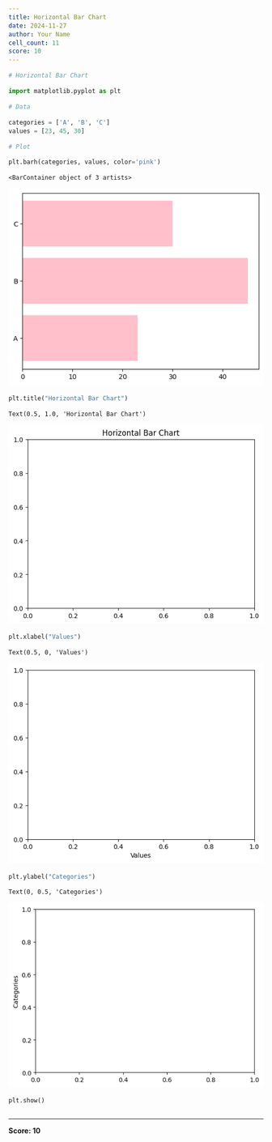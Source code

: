 ```yaml
---
title: Horizontal Bar Chart
date: 2024-11-27
author: Your Name
cell_count: 11
score: 10
---
```


```python
# Horizontal Bar Chart
```


```python
import matplotlib.pyplot as plt
```


```python
# Data
```


```python
categories = ['A', 'B', 'C']
values = [23, 45, 30]
```


```python
# Plot
```


```python
plt.barh(categories, values, color='pink')
```




    <BarContainer object of 3 artists>




    
![png](horizontal_bar_chart_files/horizontal_bar_chart_5_1.png)
    



```python
plt.title("Horizontal Bar Chart")
```




    Text(0.5, 1.0, 'Horizontal Bar Chart')




    
![png](horizontal_bar_chart_files/horizontal_bar_chart_6_1.png)
    



```python
plt.xlabel("Values")
```




    Text(0.5, 0, 'Values')




    
![png](horizontal_bar_chart_files/horizontal_bar_chart_7_1.png)
    



```python
plt.ylabel("Categories")
```




    Text(0, 0.5, 'Categories')




    
![png](horizontal_bar_chart_files/horizontal_bar_chart_8_1.png)
    



```python
plt.show()
```


```python

```


---
**Score: 10**
